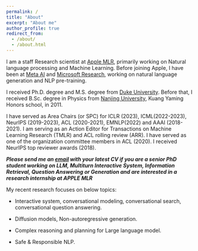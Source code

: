 ```yaml
---
permalink: /
title: "About"
excerpt: "About me"
author_profile: true
redirect_from: 
  - /about/
  - /about.html
---
```


I am a staff Research scientist at [Apple MLR](https://machinelearning.apple.com), primarily working on Natural language processing and Machine Learning. Before joining Apple, I have been at [Meta AI](https://ai.facebook.com/research/NLP/) and  [Microsoft Research](https://www.microsoft.com/en-us/research/group/natural-language-processing/), working on natural language generation and NLP pre-training. 

I received Ph.D. degree and M.S. degree from [Duke University](https://gradschool.duke.edu). Before that, I received B.Sc. degree in Physics from [Nanjing University](http://dii.nju.edu.cn/kuangym/?lang=en), Kuang Yaming Honors school, in 2011.

I have served as Area Chairs (or SPC) for ICLR (2023), ICML(2022-2023), NeurIPS (2019-2023), ACL (2020-2021), EMNLP(2022) and AAAI (2018-2021). I am serving as an Action Editor for Transactions on Machine Learning Research (TMLR) and ACL rolling review (ARR).
I have served as one of the organization committee members in ACL (2020). I received NeurIPS top reviewer awards (2018). 

***Please send me an [email](mailto:yizzhang@apple.com) with your latest CV if you are a senior PhD student working on LLM, Multiturn Interactive System, Information Retrieval, Question Answering or Generation and are interested in a research internship at APPLE MLR***

My recent research focuses on below topics:

- Interactive system, conversational modeling, conversational search, conversational question answering. 

- Diffusion models, Non-autoregressive generation.

- Complex reasoning and planning for Large language model. 

- Safe & Responsible NLP. 






